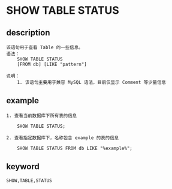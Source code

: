 <!-- 
Licensed to the Apache Software Foundation (ASF) under one
or more contributor license agreements.  See the NOTICE file
distributed with this work for additional information
regarding copyright ownership.  The ASF licenses this file
to you under the Apache License, Version 2.0 (the
"License"); you may not use this file except in compliance
with the License.  You may obtain a copy of the License at

  http://www.apache.org/licenses/LICENSE-2.0

Unless required by applicable law or agreed to in writing,
software distributed under the License is distributed on an
"AS IS" BASIS, WITHOUT WARRANTIES OR CONDITIONS OF ANY
KIND, either express or implied.  See the License for the
specific language governing permissions and limitations
under the License.
-->

# SHOW TABLE STATUS
## description
    该语句用于查看 Table 的一些信息。
    语法：
        SHOW TABLE STATUS
        [FROM db] [LIKE "pattern"]
        
    说明：
        1. 该语句主要用于兼容 MySQL 语法，目前仅显示 Comment 等少量信息
        
## example
    1. 查看当前数据库下所有表的信息

        SHOW TABLE STATUS;
        
    2. 查看指定数据库下，名称包含 example 的表的信息
    
        SHOW TABLE STATUS FROM db LIKE "%example%";

## keyword
    
    SHOW,TABLE,STATUS    
